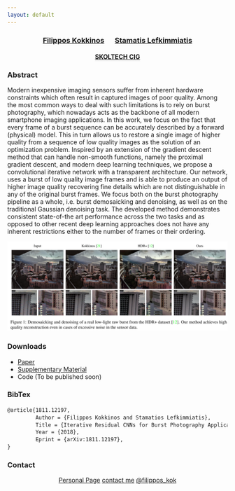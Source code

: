 ```yaml
---
layout: default
---
```


### <center> <a href="https://fkokkinos.github.io/">Filippos Kokkinos</a> &emsp; <a href="https://faculty.skoltech.ru/people/stamatioslefkimmiatis ">Stamatis Lefkimmiatis</a> </center>
####  <center> <a href="http://cig.skoltech.ru">SKOLTECH CIG</a> </center>

### Abstract
Modern inexpensive imaging sensors suffer from inherent hardware constraints which often result in captured images of poor quality. Among the most common ways to deal with such limitations is to rely on burst photography, which nowadays acts as the backbone of all modern smartphone imaging applications. In this work, we focus on the fact that every frame of a burst sequence can be accurately described by a forward (physical) model. This in turn allows us to restore a single image of higher quality from a sequence of low quality images as the solution of an optimization problem. Inspired by an extension of the gradient descent method that can handle non-smooth functions, namely the proximal gradient descent, and modern deep learning techniques, we propose a convolutional iterative network with a transparent architecture. Our network, uses a burst of low quality image frames and is able to produce an output of higher image quality recovering fine details which are not distinguishable in any of the original burst frames. We focus both on the burst photography pipeline as a whole, i.e. burst demosaicking and denoising, as well as on the traditional Gaussian denoising task. The developed method demonstrates consistent state-of-the art performance across the two tasks and as opposed to other recent deep learning approaches does not have any inherent restrictions either to the number of frames or their ordering.

 <img src="images/real_image.jpg" class="center">

### Downloads

* [Paper](https://arxiv.org/abs/1811.12197)
* [Supplementary Material](/assets/supp.pdf)
* Code (To be published soon)

### BibTex

```tex
@article{1811.12197,
         Author = {Filippos Kokkinos and Stamatios Lefkimmiatis},
         Title = {Iterative Residual CNNs for Burst Photography Applications},
         Year = {2018},
         Eprint = {arXiv:1811.12197},
}
```

### Contact

<center>
<i class="fas fa-user fa-2x"></i><a href="https://fkokkinos.github.io/">Personal Page</a>
<i class="fa fa-envelope fa-2x"></i><a href="mailto:filippos.kokkinos@skoltech.ru">contact me</a>
<i class="fab fa-twitter fa-2x"></i><a href="https://twitter.com/filippos_kok">@filippos_kok</a>

</center>
